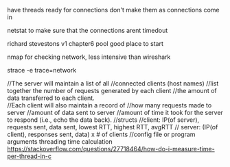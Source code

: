 have threads ready for connections don't make them as connections come in

netstat to make sure that the connections arent timedout

richard stevestons v1 chapter6 pool good place to start

nmap for checking network, less intensive than wireshark

strace -e trace=network

//The server will maintain a list of all 
	//connected clients (host names) 
	//list together the number of requests generated by each client 
	//the amount of data transferred to each client.  
//Each client will also maintain a record of 
	//how many requests made to server
	//amount of data sent to server
	//amount of time it took for the server to respond (i.e., echo the data back). 
//structs
	//client: IP(of server), requests sent, data sent, lowest RTT, highest RTT, avgRTT
	//	server: (IP(of client), responses sent, data) x # of clients
//config file or program arguments
threading time calculation
	https://stackoverflow.com/questions/27718464/how-do-i-measure-time-per-thread-in-c